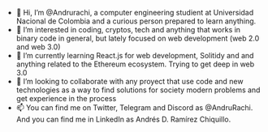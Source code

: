 - 👋 Hi, I’m @Andrurachi, a computer engineering studient at Universidad Nacional de Colombia and a curious person prepared to learn anything.
- 👀 I’m interested in coding, cryptos, tech and anything that works in binary code in general, but lately focused on web development (web 2.0 and web 3.0)
- 🌱 I’m currently learning React.js for web development, Solitidy and and anything related to the Ethereum ecosystem. Trying to get deep in web 3.0
- 💞️ I’m looking to collaborate with any proyect that use code and new technologies as a way to find solutions for society modern problems and get experience in the process
- 📫 You can find me on Twitter, Telegram and Discord as @AndruRachi. And you can find me in LinkedIn as Andrés D. Ramírez Chiquillo. 
